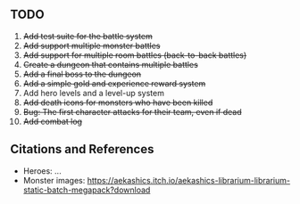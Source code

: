 
## TODO
1. ~~Add test suite for the battle system~~
1. ~~Add support multiple monster battles~~
1. ~~Add support for multiple room battles (back-to-back battles)~~
1. ~~Create a dungeon that contains multiple battles~~
1. ~~Add a final boss to the dungeon~~
1. ~~Add a simple gold and experience reward system~~
1. Add hero levels and a level-up system
1. ~~Add death icons for monsters who have been killed~~
1. ~~Bug: The first character attacks for their team, even if dead~~
1. ~~Add combat log~~ 

## Citations and References
- Heroes: ...
- Monster images: https://aekashics.itch.io/aekashics-librarium-librarium-static-batch-megapack?download
